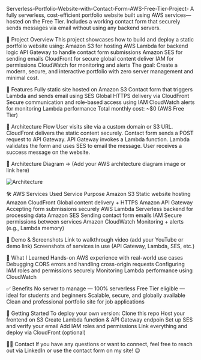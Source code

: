 Serverless-Portfolio-Website-with-Contact-Form-AWS-Free-Tier-Project-
A fully serverless, cost-efficient portfolio website built using AWS services—hosted on the Free Tier. Includes a working contact form that securely sends messages via email without using any backend servers.

🚀 Project Overview
This project showcases how to build and deploy a static portfolio website using:
Amazon S3 for hosting
AWS Lambda for backend logic
API Gateway to handle contact form submissions
Amazon SES for sending emails
CloudFront for secure global content deliver
IAM for permissions
CloudWatch for monitoring and alerts
The goal: Create a modern, secure, and interactive portfolio with zero server management and minimal cost.

📌 Features
Fully static site hosted on Amazon S3
Contact form that triggers Lambda and sends email using SES
Global HTTPS delivery via CloudFront
Secure communication and role-based access using IAM
CloudWatch alerts for monitoring Lambda performance
Total monthly cost: ~$0 (AWS Free Tier)

🔧 Architecture Flow
User visits site via a custom domain or S3 URL.
CloudFront delivers the static content securely.
Contact form sends a POST request to API Gateway.
API Gateway invokes a Lambda function.
Lambda validates the form and uses SES to email the message.
User receives a success message on the website.

📌 Architecture Diagram
→ (Add your AWS architecture diagram image or link here)

![Architecture](https://github.com/user-attachments/assets/633d3ad8-33c3-4a36-bc38-50df6d6d51cd)

🛠️ AWS Services Used
Service	Purpose
Amazon S3	Static website hosting
Amazon CloudFront	Global content delivery + HTTPS
Amazon API Gateway	Accepting form submissions securely
AWS Lambda	Serverless backend for processing data
Amazon SES	Sending contact form emails
IAM	Secure permissions between services
Amazon CloudWatch	Monitoring + alerts (e.g., Lambda memory)

📸 Demo & Screenshots
Link to walkthrough video (add your YouTube or demo link)
Screenshots of services in use (API Gateway, Lambda, SES, etc.)

🧠 What I Learned
Hands-on AWS experience with real-world use cases
Debugging CORS errors and handling cross-origin requests
Configuring IAM roles and permissions securely
Monitoring Lambda performance using CloudWatch

✅ Benefits
No server to manage — 100% serverless
Free Tier eligible — ideal for students and beginners
Scalable, secure, and globally available
Clean and professional portfolio site for job applications

📎 Getting Started
To deploy your own version:
Clone this repo
Host your frontend on S3
Create Lambda function & API Gateway endpoin
Set up SES and verify your email
Add IAM roles and permissions
Link everything and deploy via CloudFront (optional)

🙋‍♂️ Contact
If you have any questions or want to connect, feel free to reach out via LinkedIn or use the contact form on my site! 😉

